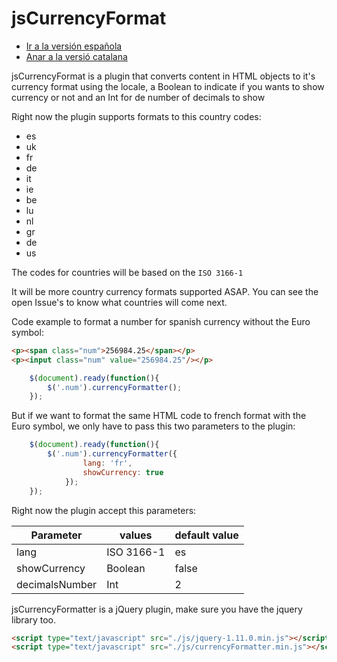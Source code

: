 jsCurrencyFormat
================

- [Ir a la versión española](https://github.com/MarinaPlanells/jsCurrencyFormat/blob/master/README_ES.md)
- [Anar a la versió catalana](https://github.com/MarinaPlanells/jsCurrencyFormat/blob/master/README_CAT.md)

jsCurrencyFormat is a plugin that converts content in HTML objects to it's currency format using the locale, a Boolean to indicate if you wants to show currency or not and an Int for de number of decimals to show

Right now the plugin supports formats to this country codes:

- es
- uk
- fr
- de
- it
- ie
- be
- lu
- nl
- gr
- de
- us

The codes for countries will be based on the `ISO 3166-1`

It will be more country currency formats supported ASAP. You can see the open Issue's to know what countries will come next.

Code example to format a number for spanish currency without the Euro symbol:

```html
<p><span class="num">256984.25</span></p>
<p><input class="num" value="256984.25"/></p>
```

```js
    $(document).ready(function(){
        $('.num').currencyFormatter();
    });
```

But if we want to format the same HTML code to french format with the Euro symbol, we only have to pass this two parameters to the plugin:

```js
    $(document).ready(function(){
        $('.num').currencyFormatter({
                lang: 'fr',
                showCurrency: true
            });
    });
```

Right now the plugin accept this parameters:

Parameter | values | default value
---------- | ------- | ---------
lang | ISO 3166-1 | es
showCurrency | Boolean | false
decimalsNumber | Int | 2

jsCurrencyFormatter is a jQuery plugin, make sure you have the jquery library too.

```html
<script type="text/javascript" src="./js/jquery-1.11.0.min.js"></script>
<script type="text/javascript" src="./js/currencyFormatter.min.js"></script>
```
